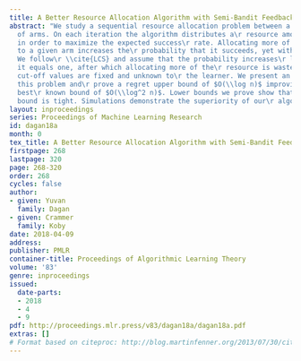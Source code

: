 ```yaml
---
title: A Better Resource Allocation Algorithm with Semi-Bandit Feedback
abstract: "We study a sequential resource allocation problem between a fixed\r number
  of arms. On each iteration the algorithm distributes a\r resource among the arms
  in order to maximize the expected success\r rate. Allocating more of the resource
  to a given arm increases the\r probability that it succeeds, yet with a cut-off.
  We follow\r \\cite{LCS} and assume that the probability increases\r linearly until
  it equals one, after which allocating more of the\r resource is wasteful. These
  cut-off values are fixed and unknown to\r the learner. We present an algorithm for
  this problem and\r prove a regret upper bound of $O(\\log n)$ improving over the
  best\r known bound of $O(\\log^2 n)$. Lower bounds we prove show that our\r upper
  bound is tight. Simulations demonstrate the superiority of our\r algorithm."
layout: inproceedings
series: Proceedings of Machine Learning Research
id: dagan18a
month: 0
tex_title: A Better Resource Allocation Algorithm with Semi-Bandit Feedback
firstpage: 268
lastpage: 320
page: 268-320
order: 268
cycles: false
author:
- given: Yuvan
  family: Dagan
- given: Crammer
  family: Koby
date: 2018-04-09
address: 
publisher: PMLR
container-title: Proceedings of Algorithmic Learning Theory
volume: '83'
genre: inproceedings
issued:
  date-parts:
  - 2018
  - 4
  - 9
pdf: http://proceedings.mlr.press/v83/dagan18a/dagan18a.pdf
extras: []
# Format based on citeproc: http://blog.martinfenner.org/2013/07/30/citeproc-yaml-for-bibliographies/
---
```

